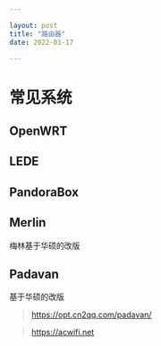 ```yaml
---

layout: post
title: "路由器"
date: 2022-01-17

---
```


# 常见系统

## OpenWRT

## LEDE

## PandoraBox

## Merlin

梅林基于华硕的改版

## Padavan

基于华硕的改版

> <https://opt.cn2qq.com/padavan/>

> <https://acwifi.net>